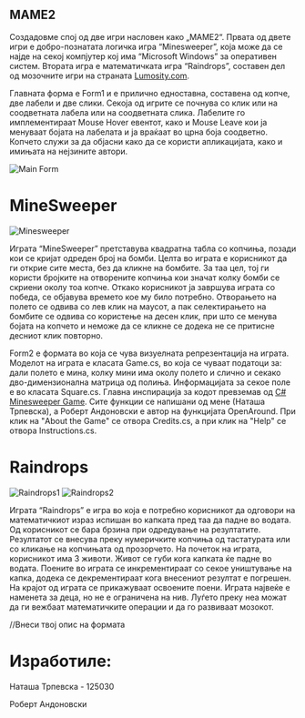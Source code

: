 ## MAME2

Создадовме спој од две игри насловен како „МАМЕ2“. Првата од двете игри е добро-познатата логичка игра “Minesweeper”, која може да се најде на секој компјутер кој има “Microsoft Windows” за оперативен систем. Втората игра е математичката игра “Raindrops”, составен дел од мозочните игри на страната [Lumosity.com](http://www.lumosity.com).

Главната форма е Form1 и е прилично едноставна, составена од копче, две лабели и две слики. Секоја од игрите се почнува со клик или на соодветната лабела или на соодветната слика. Лабелите го имплементираат Mouse Hover евентот, како и Mouse Leave кои ја менуваат бојата на лабелата и ја враќаат во црна боја соодветно. Копчето служи за да објасни како да се користи апликацијата, како и имињата на нејзините автори.

![Main Form](http://i.imgur.com/U82Xd5d.png)

MineSweeper
===========
![Minesweeper](http://i.imgur.com/Z7Pp8mK.png)

Играта “MineSweeper” претставува квадратна табла со копчиња, позади кои се кријат одреден број на бомби. Целта во играта е корисникот да ги открие сите места, без да кликне на бомбите. За таа цел, тој ги користи бројките на отворените копчиња кои значат колку бомби се скриени околу тоа копче. Откако корисникот ја завршува играта со победа, се објавува времето кое му било потребно. Отворањето на полето се одвива со лев клик на маусот, а пак селектирањето на бомбите се одвива со користење на десен клик, при што се менува бојата на копчето и неможе да се кликне се додека не се притисне десниот клик повторно.

Form2 е формата во која се чува визуелната репрезентација на играта. Моделот на играта е класата Game.cs, во која се чуваат податоци за: дали полето е мина, колку мини има околу полето и слично и секако дво-димензионална матрица од полиња. Информацијата за секое поле е во класата Square.cs. Главна инспирација за кодот превземав од [C# Minesweeper Game](http://www.reflectionit.nl/Blog/2003/c-minesweeper-game). Сите функции се напишани од мене (Наташа Трпевска), а Роберт Андоновски е автор на функцијата OpenAround. При клик на "About the Game" се отвора Credits.cs, а при клик на "Help" се отвора Instructions.cs.

Raindrops
=========

![Raindrops1](http://i.imgur.com/39QaYxa.png)
![Raindrops2](http://i.imgur.com/rxwOdxg.png)

Играта “Raindrops” е игра во која е потребно корисникот да одговори на математичкиот израз испишан во капката пред таа да падне во водата. Од корисникот се бара брзина при одредување на резултатите. Резултатот се внесува преку нумеричките копчиња од тастатурата или со кликање на копчињата од прозорчето. На почеток на играта, корисникот има 3 животи. Живот се губи кога капката ќе падне во водата. Поените во играта се инкрементираат со секое уништување на капка, додека се декрементираат кога внесениот резултат е погрешен. На крајот од играта се прикажуваат освоените поени. Играта највеќе е наменета за деца, но не е ограничена на нив. Луѓето преку неа можат да ги вежбаат математичките операции и да го развиваат мозокот.

//Внеси твој опис на формата

Изработиле:
===========

Наташа Трпевска - 125030

Роберт Андоновски


